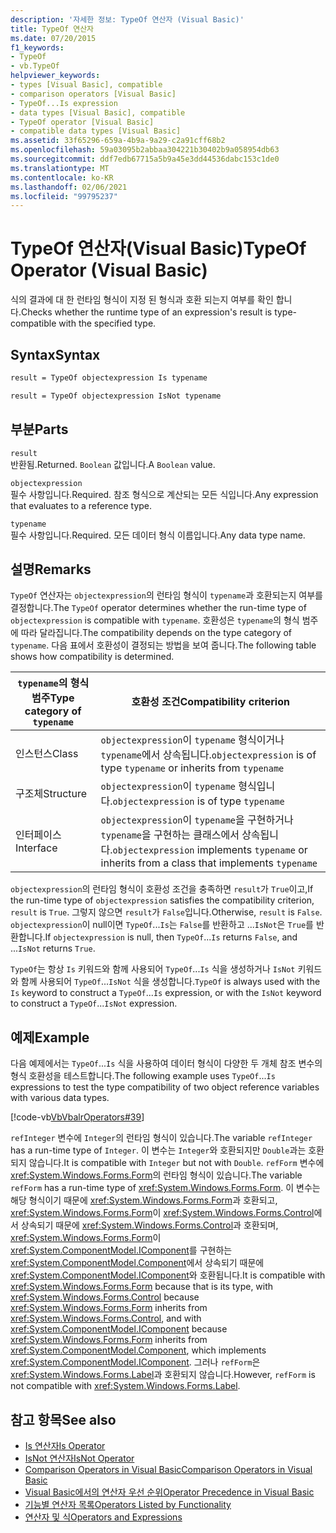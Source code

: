 ```yaml
---
description: '자세한 정보: TypeOf 연산자 (Visual Basic)'
title: TypeOf 연산자
ms.date: 07/20/2015
f1_keywords:
- TypeOf
- vb.TypeOf
helpviewer_keywords:
- types [Visual Basic], compatible
- comparison operators [Visual Basic]
- TypeOf...Is expression
- data types [Visual Basic], compatible
- TypeOf operator [Visual Basic]
- compatible data types [Visual Basic]
ms.assetid: 33f65296-659a-4b9a-9a29-c2a91cff68b2
ms.openlocfilehash: 59a03095b2abbaa304221b30402b9a058954db63
ms.sourcegitcommit: ddf7edb67715a5b9a45e3dd44536dabc153c1de0
ms.translationtype: MT
ms.contentlocale: ko-KR
ms.lasthandoff: 02/06/2021
ms.locfileid: "99795237"
---
```

# <a name="typeof-operator-visual-basic"></a><span data-ttu-id="91b55-103">TypeOf 연산자(Visual Basic)</span><span class="sxs-lookup"><span data-stu-id="91b55-103">TypeOf Operator (Visual Basic)</span></span>

<span data-ttu-id="91b55-104">식의 결과에 대 한 런타임 형식이 지정 된 형식과 호환 되는지 여부를 확인 합니다.</span><span class="sxs-lookup"><span data-stu-id="91b55-104">Checks whether the runtime type of an expression's result is type-compatible with the specified type.</span></span>
  
## <a name="syntax"></a><span data-ttu-id="91b55-105">Syntax</span><span class="sxs-lookup"><span data-stu-id="91b55-105">Syntax</span></span>  
  
```vb  
result = TypeOf objectexpression Is typename  
```  
  
```vb  
result = TypeOf objectexpression IsNot typename  
```  
  
## <a name="parts"></a><span data-ttu-id="91b55-106">부분</span><span class="sxs-lookup"><span data-stu-id="91b55-106">Parts</span></span>  

 `result`  
 <span data-ttu-id="91b55-107">반환됨.</span><span class="sxs-lookup"><span data-stu-id="91b55-107">Returned.</span></span> <span data-ttu-id="91b55-108">`Boolean` 값입니다.</span><span class="sxs-lookup"><span data-stu-id="91b55-108">A `Boolean` value.</span></span>  
  
 `objectexpression`  
 <span data-ttu-id="91b55-109">필수 사항입니다.</span><span class="sxs-lookup"><span data-stu-id="91b55-109">Required.</span></span> <span data-ttu-id="91b55-110">참조 형식으로 계산되는 모든 식입니다.</span><span class="sxs-lookup"><span data-stu-id="91b55-110">Any expression that evaluates to a reference type.</span></span>  
  
 `typename`  
 <span data-ttu-id="91b55-111">필수 사항입니다.</span><span class="sxs-lookup"><span data-stu-id="91b55-111">Required.</span></span> <span data-ttu-id="91b55-112">모든 데이터 형식 이름입니다.</span><span class="sxs-lookup"><span data-stu-id="91b55-112">Any data type name.</span></span>  
  
## <a name="remarks"></a><span data-ttu-id="91b55-113">설명</span><span class="sxs-lookup"><span data-stu-id="91b55-113">Remarks</span></span>  

 <span data-ttu-id="91b55-114">`TypeOf` 연산자는 `objectexpression`의 런타임 형식이 `typename`과 호환되는지 여부를 결정합니다.</span><span class="sxs-lookup"><span data-stu-id="91b55-114">The `TypeOf` operator determines whether the run-time type of `objectexpression` is compatible with `typename`.</span></span> <span data-ttu-id="91b55-115">호환성은 `typename`의 형식 범주에 따라 달라집니다.</span><span class="sxs-lookup"><span data-stu-id="91b55-115">The compatibility depends on the type category of `typename`.</span></span> <span data-ttu-id="91b55-116">다음 표에서 호환성이 결정되는 방법을 보여 줍니다.</span><span class="sxs-lookup"><span data-stu-id="91b55-116">The following table shows how compatibility is determined.</span></span>  
  
|<span data-ttu-id="91b55-117">`typename`의 형식 범주</span><span class="sxs-lookup"><span data-stu-id="91b55-117">Type category of `typename`</span></span>|<span data-ttu-id="91b55-118">호환성 조건</span><span class="sxs-lookup"><span data-stu-id="91b55-118">Compatibility criterion</span></span>|  
|---------------------------------|-----------------------------|  
|<span data-ttu-id="91b55-119">인스턴스</span><span class="sxs-lookup"><span data-stu-id="91b55-119">Class</span></span>|<span data-ttu-id="91b55-120">`objectexpression`이 `typename` 형식이거나 `typename`에서 상속됩니다.</span><span class="sxs-lookup"><span data-stu-id="91b55-120">`objectexpression` is of type `typename` or inherits from `typename`</span></span>|  
|<span data-ttu-id="91b55-121">구조체</span><span class="sxs-lookup"><span data-stu-id="91b55-121">Structure</span></span>|<span data-ttu-id="91b55-122">`objectexpression`이 `typename` 형식입니다.</span><span class="sxs-lookup"><span data-stu-id="91b55-122">`objectexpression` is of type `typename`</span></span>|  
|<span data-ttu-id="91b55-123">인터페이스</span><span class="sxs-lookup"><span data-stu-id="91b55-123">Interface</span></span>|<span data-ttu-id="91b55-124">`objectexpression`이 `typename`을 구현하거나 `typename`을 구현하는 클래스에서 상속됩니다.</span><span class="sxs-lookup"><span data-stu-id="91b55-124">`objectexpression` implements `typename` or inherits from a class that implements `typename`</span></span>|  
  
 <span data-ttu-id="91b55-125">`objectexpression`의 런타임 형식이 호환성 조건을 충족하면 `result`가 `True`이고,</span><span class="sxs-lookup"><span data-stu-id="91b55-125">If the run-time type of `objectexpression` satisfies the compatibility criterion, `result` is `True`.</span></span> <span data-ttu-id="91b55-126">그렇지 않으면 `result`가 `False`입니다.</span><span class="sxs-lookup"><span data-stu-id="91b55-126">Otherwise, `result` is `False`.</span></span>  <span data-ttu-id="91b55-127">`objectexpression`이 null이면 `TypeOf`...`Is`는 `False`를 반환하고 ...`IsNot`은 `True`를 반환합니다.</span><span class="sxs-lookup"><span data-stu-id="91b55-127">If `objectexpression` is null, then `TypeOf`...`Is` returns `False`, and ...`IsNot` returns `True`.</span></span>  
  
 <span data-ttu-id="91b55-128">`TypeOf`는 항상 `Is` 키워드와 함께 사용되어 `TypeOf`...`Is` 식을 생성하거나 `IsNot` 키워드와 함께 사용되어 `TypeOf`...`IsNot` 식을 생성합니다.</span><span class="sxs-lookup"><span data-stu-id="91b55-128">`TypeOf` is always used with the `Is` keyword to construct a `TypeOf`...`Is` expression, or with the `IsNot` keyword to construct a `TypeOf`...`IsNot` expression.</span></span>  
  
## <a name="example"></a><span data-ttu-id="91b55-129">예제</span><span class="sxs-lookup"><span data-stu-id="91b55-129">Example</span></span>  

 <span data-ttu-id="91b55-130">다음 예제에서는 `TypeOf`...`Is` 식을 사용하여 데이터 형식이 다양한 두 개체 참조 변수의 형식 호환성을 테스트합니다.</span><span class="sxs-lookup"><span data-stu-id="91b55-130">The following example uses `TypeOf`...`Is` expressions to test the type compatibility of two object reference variables with various data types.</span></span>  
  
 [!code-vb[VbVbalrOperators#39](~/samples/snippets/visualbasic/VS_Snippets_VBCSharp/VbVbalrOperators/VB/Class1.vb#39)]  
  
 <span data-ttu-id="91b55-131">`refInteger` 변수에 `Integer`의 런타임 형식이 있습니다.</span><span class="sxs-lookup"><span data-stu-id="91b55-131">The variable `refInteger` has a run-time type of `Integer`.</span></span> <span data-ttu-id="91b55-132">이 변수는 `Integer`와 호환되지만 `Double`과는 호환되지 않습니다.</span><span class="sxs-lookup"><span data-stu-id="91b55-132">It is compatible with `Integer` but not with `Double`.</span></span> <span data-ttu-id="91b55-133">`refForm` 변수에 <xref:System.Windows.Forms.Form>의 런타임 형식이 있습니다.</span><span class="sxs-lookup"><span data-stu-id="91b55-133">The variable `refForm` has a run-time type of <xref:System.Windows.Forms.Form>.</span></span> <span data-ttu-id="91b55-134">이 변수는 해당 형식이기 때문에 <xref:System.Windows.Forms.Form>과 호환되고, <xref:System.Windows.Forms.Form>이 <xref:System.Windows.Forms.Control>에서 상속되기 때문에 <xref:System.Windows.Forms.Control>과 호환되며, <xref:System.Windows.Forms.Form>이 <xref:System.ComponentModel.IComponent>를 구현하는 <xref:System.ComponentModel.Component>에서 상속되기 때문에 <xref:System.ComponentModel.IComponent>와 호환됩니다.</span><span class="sxs-lookup"><span data-stu-id="91b55-134">It is compatible with <xref:System.Windows.Forms.Form> because that is its type, with <xref:System.Windows.Forms.Control> because <xref:System.Windows.Forms.Form> inherits from <xref:System.Windows.Forms.Control>, and with <xref:System.ComponentModel.IComponent> because <xref:System.Windows.Forms.Form> inherits from <xref:System.ComponentModel.Component>, which implements <xref:System.ComponentModel.IComponent>.</span></span> <span data-ttu-id="91b55-135">그러나 `refForm`은 <xref:System.Windows.Forms.Label>과 호환되지 않습니다.</span><span class="sxs-lookup"><span data-stu-id="91b55-135">However, `refForm` is not compatible with <xref:System.Windows.Forms.Label>.</span></span>  
  
## <a name="see-also"></a><span data-ttu-id="91b55-136">참고 항목</span><span class="sxs-lookup"><span data-stu-id="91b55-136">See also</span></span>

- [<span data-ttu-id="91b55-137">Is 연산자</span><span class="sxs-lookup"><span data-stu-id="91b55-137">Is Operator</span></span>](is-operator.md)
- [<span data-ttu-id="91b55-138">IsNot 연산자</span><span class="sxs-lookup"><span data-stu-id="91b55-138">IsNot Operator</span></span>](isnot-operator.md)
- [<span data-ttu-id="91b55-139">Comparison Operators in Visual Basic</span><span class="sxs-lookup"><span data-stu-id="91b55-139">Comparison Operators in Visual Basic</span></span>](../../programming-guide/language-features/operators-and-expressions/comparison-operators.md)
- [<span data-ttu-id="91b55-140">Visual Basic에서의 연산자 우선 순위</span><span class="sxs-lookup"><span data-stu-id="91b55-140">Operator Precedence in Visual Basic</span></span>](operator-precedence.md)
- [<span data-ttu-id="91b55-141">기능별 연산자 목록</span><span class="sxs-lookup"><span data-stu-id="91b55-141">Operators Listed by Functionality</span></span>](operators-listed-by-functionality.md)
- [<span data-ttu-id="91b55-142">연산자 및 식</span><span class="sxs-lookup"><span data-stu-id="91b55-142">Operators and Expressions</span></span>](../../programming-guide/language-features/operators-and-expressions/index.md)
